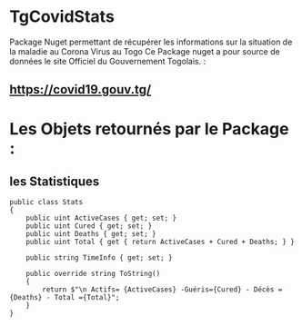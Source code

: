 # TgCovidStats
Package Nuget permettant de récupérer les informations sur la situation de la maladie au Corona Virus au Togo
Ce Package nuget a pour source de données le site Officiel du Gouvernement Togolais. : 
## https://covid19.gouv.tg/ 

# Les Objets retournés par le Package : 
## les Statistiques 
    public class Stats
    {
        public uint ActiveCases { get; set; }
        public uint Cured { get; set; }
        public uint Deaths { get; set; }
        public uint Total { get { return ActiveCases + Cured + Deaths; } }

        public string TimeInfo { get; set; }

        public override string ToString()
        {
            return $"\n Actifs= {ActiveCases} -Guéris={Cured} - Décès ={Deaths} - Total ={Total}";
        }
    }
    



